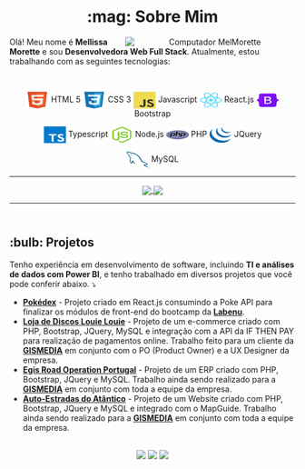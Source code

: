 <header>
<h1>:mag: Sobre Mim</h1>
<img src="https://raw.githubusercontent.com/MicaelliMedeiros/micaellimedeiros/master/image/computer-illustration.png" min-width="500px" max-width="500px" width="300px" align="right" alt="Computador MelMorette">
	
<p align="left"> 
<!-- 	na <strong><a href="https://www.gismedia.pt/pt-pt/">GISMEDIA</a></strong> -->
	Olá! Meu nome é <strong>Mellissa Morette</strong> e sou <strong>Desenvolvedora Web Full Stack</strong>.
	Atualmente, estou trabalhando com as seguintes tecnologias:
</p>
	
<br>
	
<p align="left">
	<p align="center">
		<img align="center" alt="Mel-HTML" height="30" width="40" src="https://raw.githubusercontent.com/devicons/devicon/master/icons/html5/html5-original.svg"> HTML 5
		<img align="center" alt="Mel-CSS" height="30" width="40" src="https://raw.githubusercontent.com/devicons/devicon/master/icons/css3/css3-original.svg"> CSS 3
		<img align="center" alt="Mel-Js" height="30" width="40" src="https://raw.githubusercontent.com/devicons/devicon/master/icons/javascript/javascript-original.svg"> Javascript
		<img align="center" alt="Mel-React" height="30" width="40" src="https://raw.githubusercontent.com/devicons/devicon/master/icons/react/react-original.svg"> React.js
		<img align="center" alt="Mel-Bootstrap" height="30" width="40" src="https://raw.githubusercontent.com/devicons/devicon/master/icons/bootstrap/bootstrap-original.svg"> Bootstrap
	</p>
	<p align="center">
		<img align="center" alt="Mel-Ts" height="30" width="40" src="https://raw.githubusercontent.com/devicons/devicon/master/icons/typescript/typescript-original.svg"> Typescript
		<img align="center" alt="Mel-Node" height="30" width="40" src="https://raw.githubusercontent.com/devicons/devicon/master/icons/nodejs/nodejs-original.svg"> Node.js
		<img align="center" alt="Mel-PHP" height="30" width="40" src="https://raw.githubusercontent.com/devicons/devicon/master/icons/php/php-original.svg"> PHP
		<img align="center" alt="Mel-Bootstrap" height="30" width="40" src="https://raw.githubusercontent.com/devicons/devicon/master/icons/jquery/jquery-original.svg"> JQuery
	</p>
	<p align="center">
		<img align="center" alt="Mel-Mysql" height="30" width="40" src="https://raw.githubusercontent.com/devicons/devicon/master/icons/mysql/mysql-original.svg"> MySQL
	</p>
</p>

<hr>

<div align="center">
	<a href="https://github.com/MelMorette">
		<img width="45%" align="center" src="https://github-readme-stats.vercel.app/api?username=MelMorette&show_icons=true&theme=transparent&include_all_commits=true&count_private=false&show_icons=true"/>
		<img width="30%" align="center" src="https://github-readme-stats.vercel.app/api/top-langs/?username=MelMorette&layout=compact&langs_count=7&theme=transparent&show_icons=true"/>
	</a>
</div>

<hr>
</header>

<main>
	<h2>:bulb: Projetos</h2>
	<p align="left">
  	Tenho experiência em desenvolvimento de software, incluindo <strong>TI e análises de dados com Power BI</strong>, e tenho trabalhado em diversos projetos que você pode conferir abaixo. ⤵️
	</p>
	<ul>
		<li><a href="http://pokedex-mellissa-morette.surge.sh/" target="_blank"><strong>Pokédex</strong></a> - Projeto criado em React.js consumindo a Poke API para finalizar os módulos de front-end do bootcamp da <strong><a href="https://www.labenu.com.br/" target="_blank">Labenu</a></strong>.</li>
		<li><a href="https://www.louielouie.biz" target="_blank"><strong>Loja de Discos Louie Louie</strong></a> - Projeto de um e-commerce criado com PHP, Bootstrap, JQuery, MySQL e integração com a API da IF THEN PAY para realização de pagamentos online. Trabalho feito para um cliente da <strong><a href="https://www.gismedia.pt/pt-pt/" target="_blank">GISMEDIA</a></strong> em conjunto com o PO (Product Owner) e a UX Designer da empresa.</li>
		<li><a href="https://www.egisportugal.pt/pt/" target="_blank"><strong>Egis Road Operation Portugal</strong></a> - Projeto de um ERP criado com PHP, Bootstrap, JQuery e MySQL. Trabalho ainda sendo realizado para a <strong><a href="https://www.gismedia.pt/pt-pt/" target="_blank">GISMEDIA</a></strong> em conjunto com toda a equipe da empresa.</li>
		<li><a href="https://www.aeatlantico.pt/pt/" target="_blank"><strong>Auto-Estradas do Atântico</strong></a> - Projeto de um Website criado com PHP, Bootstrap, JQuery e MySQL e integrado com o MapGuide. Trabalho ainda sendo realizado para a <strong><a href="https://www.gismedia.pt/pt-pt/" target="_blank">GISMEDIA</a></strong> em conjunto com toda a equipe da empresa.</li>
	</ul>
<br>
</main>

<footer>
	<div align="center">
		<a href="https://instagram.com/mellissa_morette" target="_blank"><img src="https://img.shields.io/badge/-Instagram-%23E4405F?style=for-the-badge&logo=instagram&logoColor=white" target="_blank"></a>
		<a href = "mailto:mellissamorette@outlook.pt"><img src="https://img.shields.io/badge/-Outlook-%23333?style=for-the-badge&logo=microsoft&logoColor=white" target="_blank"></a>
		<a href="https://www.linkedin.com/in/mellissa-morette/" target="_blank"><img src="https://img.shields.io/badge/-LinkedIn-%230077B5?style=for-the-badge&logo=linkedin&logoColor=white" target="_blank"></a> 
	</div> 
</footer>

